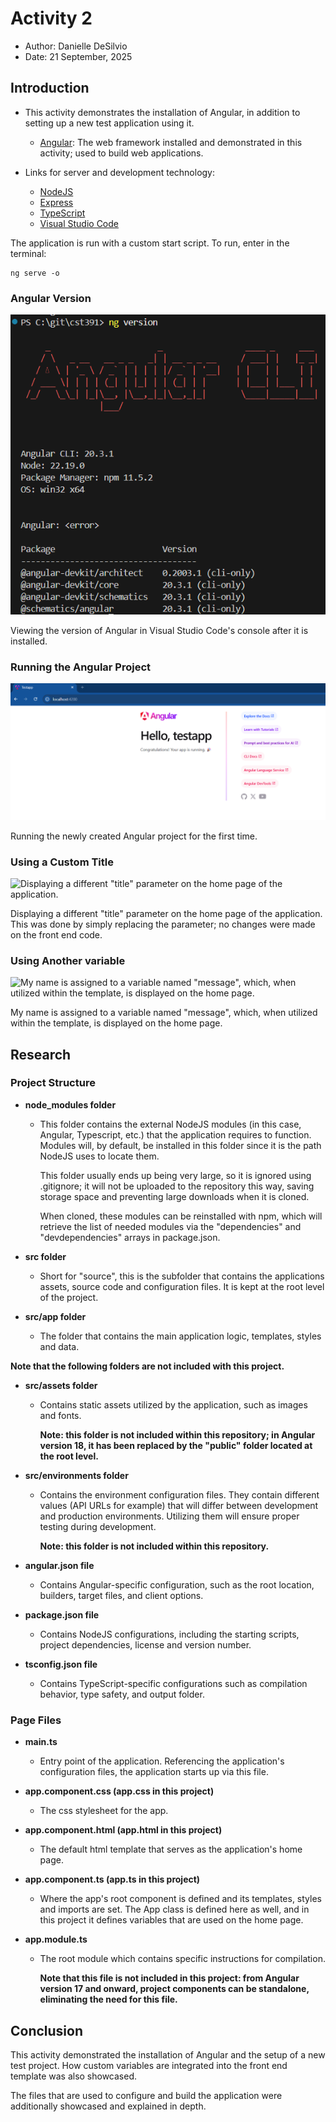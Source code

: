 # Activity 2
- Author: Danielle DeSilvio
- Date: 21 September, 2025

## Introduction

- This activity demonstrates the installation of Angular, in addition to setting up a new test application using it. 
     - [Angular](https://www.mysql.com/): The  web framework installed and demonstrated in this activity; used to build web applications.

- Links for server and development technology:

     - [NodeJS](https://nodejs.org/en)
     - [Express](https://expressjs.com/)
     - [TypeScript](https://www.typescriptlang.org/)
     - [Visual Studio Code](https://code.visualstudio.com/)

The application is run with a custom start script. To run, enter in the terminal:

```
ng serve -o
```

### Angular Version

![Viewing the version of Angular in Visual Studio Code's console after it is installed.](./screenshots/0_angular_version.png "Viewing the version of Angular in Visual Studio Code's console after it is installed.")

Viewing the version of Angular in Visual Studio Code's console after it is installed.

### Running the Angular Project

![Running the newly created Angular project for the first time.](./screenshots/1_testapp_first_run.png "Running the newly created Angular project for the first time.")

Running the newly created Angular project for the first time.

### Using a Custom Title

![Displaying a different "title" parameter on the home page of the application.](./screenshots/2_testapp_changed_title.png "Displaying a different \"title\" parameter on the home page of the application.")

Displaying a different "title" parameter on the home page of the application. This was done by simply replacing the parameter; no changes were made on the front end code.

### Using Another variable

![My name is assigned to a variable named "message", which, when utilized within the template, is displayed on the home page.](./screenshots/3_testapp_w_message.png "My name is assigned to a variable named \"message\", which, when utilized within the template, is displayed on the home page.")

My name is assigned to a variable named "message", which, when utilized within the template, is displayed on the home page.

## Research

### Project Structure

- **node_modules folder**
     - This folder contains the external NodeJS modules (in this case, Angular, Typescript, etc.) that the application requires to function. Modules will, by default, be installed in this folder since it is the path NodeJS uses to locate them.
     
          This folder usually ends up being very large, so it is ignored using .gitignore; it will not be uploaded to the repository this way, saving storage space and preventing large downloads when it is cloned.

          When cloned, these modules can be reinstalled with npm, which will retrieve the list of needed modules via the "dependencies" and "devdependencies" arrays in package.json.

- **src folder**
     - Short for "source", this is the subfolder that contains the applications assets, source code and configuration files. It is kept at the root level of the project.

- **src/app folder**
     - The folder that contains the main application logic, templates, styles and data.


**Note that the following folders are not included with this project.**

- **src/assets folder**
     - Contains static assets utilized by the application, such as images and fonts.

          **Note: this folder is not included within this repository; in Angular version 18, it has been replaced by the "public" folder located at the root level.**

- **src/environments folder**
     - Contains the environment configuration files. They contain different values (API URLs for example) that will differ between development and production environments. Utilizing them will ensure proper testing during development.

          **Note: this folder is not included within this repository.**

- **angular.json file**
     - Contains Angular-specific configuration, such as the root location, builders, target files, and client options.

- **package.json file**
     - Contains NodeJS configurations, including the starting scripts, project dependencies, license and version number.

- **tsconfig.json file**
     - Contains TypeScript-specific configurations such as compilation behavior, type safety, and output folder.

### Page Files

- **main.ts**
     - Entry point of the application. Referencing the application's configuration files, the application starts up via this file.

- **app.component.css (app.css in this project)** 
     - The css stylesheet for the app.

- **app.component.html (app.html in this project)** 
     - The default html template that serves as the application's home page.

- **app.component.ts (app.ts in this project)**
     - Where the app's root component is defined and its templates, styles and imports are set. The App class is defined here as well, and in this project it defines variables that are used on the home page.

- **app.module.ts**
     - The root module which contains specific instructions for compilation.

          **Note that this file is not included in this project: from Angular version 17 and onward, project components can be standalone, eliminating the need for this file.**

## Conclusion

This activity demonstrated the installation of Angular and the setup of a new test project. How custom variables are integrated into the front end template was also showcased.

The files that are used to configure and build the application were additionally showcased and explained in depth.